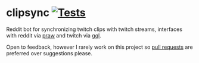 # clipsync [![Tests](https://github.com/544146/clipsync/actions/workflows/python-app.yml/badge.svg)](https://github.com/544146/clipsync/actions/workflows/python-app.yml)

Reddit bot for synchronizing twitch clips with twitch streams, interfaces with reddit via [praw](https://github.com/praw-dev/praw) and twitch via [gql](https://gql.twitch.tv/gql).

Open to feedback, however I rarely work on this project so [pull requests](https://github.com/thomasasfk/clipsync/pulls) are preferred over suggestions please.

